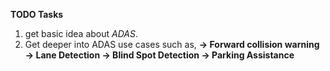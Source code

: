 **TODO Tasks**

1) get basic idea about *ADAS*.
2) Get deeper into ADAS use cases such as,
    **-> Forward collision warning
    -> Lane Detection
    -> Blind Spot Detection
    -> Parking Assistance**
